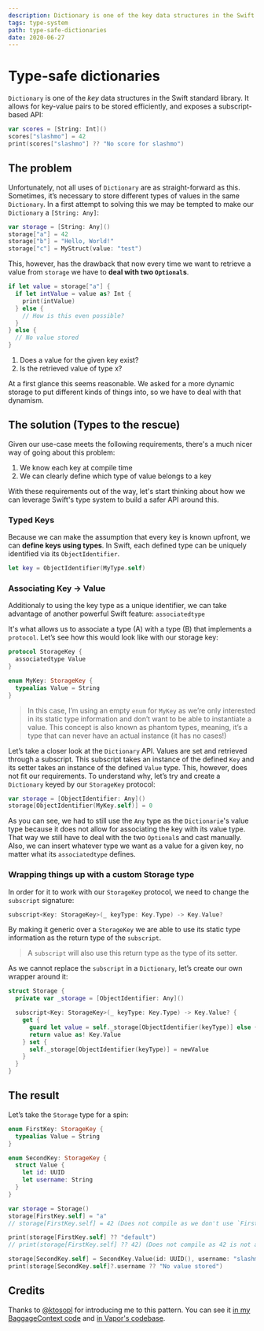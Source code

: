 ```yaml
---
description: Dictionary is one of the key data structures in the Swift standard library. We'll look into how to gain complete type-safety when storing different kinds of values in the same dictionary.
tags: type-system
path: type-safe-dictionaries
date: 2020-06-27
---
```


# Type-safe dictionaries

`Dictionary` is one of the *key* data structures  in the Swift standard library. It allows for key-value pairs to be stored efficiently, and exposes a subscript-based API:

```swift
var scores = [String: Int]()
scores["slashmo"] = 42
print(scores["slashmo"] ?? "No score for slashmo")
```

## The problem

Unfortunately, not all uses of `Dictionary` are as straight-forward as this. Sometimes, it’s necessary to store different types of values in the same `Dictionary`. In a first attempt to solving this we may be tempted to make our `Dictionary` a `[String: Any]`:

```swift
var storage = [String: Any]()
storage["a"] = 42
storage["b"] = "Hello, World!"
storage["c"] = MyStruct(value: "test")
```

This, however, has the drawback that now every time we want to retrieve a value from `storage` we have to **deal with two `Optional`s**.

```swift
if let value = storage["a"] {
  if let intValue = value as? Int {
    print(intValue)
  } else {
    // How is this even possible?
  }
} else {
  // No value stored
}
```

1. Does a value for the given key exist?
2. Is the retrieved value of type x?

At a first glance this seems reasonable. We asked for a more dynamic storage to put different kinds of things into, so we have to deal with that dynamism.

## The solution (Types to the rescue)

Given our use-case meets the following requirements, there's a much nicer way of going about this problem:

1. We know each key at compile time
2. We can clearly define which type of value belongs to a key

With these requirements out of the way, let's start thinking about how we can leverage Swift's type system to build a safer API around this.

### Typed Keys

Because we can make the assumption that every key is known upfront, we can **define keys using types**. In Swift, each defined type can be uniquely identified via its `ObjectIdentifier`.

```swift
let key = ObjectIdentifier(MyType.self)
```

### Associating Key -> Value

Additionaly to using the key type as a unique identifier, we can take advantage of another powerful Swift feature: `associatedtype`

It's what allows us to associate a type (A) with a type (B) that implements a `protocol`. Let’s see how this would look like with our storage key:

```swift
protocol StorageKey {
  associatedtype Value
}

enum MyKey: StorageKey {
  typealias Value = String
}
```

> In this case, I’m using an empty `enum` for `MyKey` as we’re only interested in its static type information and don’t want to be able to instantiate a value. This concept is also known as phantom types, meaning, it’s a type that can never have an actual instance (it has no cases!)

Let’s take a closer look at the `Dictionary` API. Values are set and retrieved through a subscript. This subscript takes an instance of the defined `Key` and its setter takes an instance of the defined `Value` type. This, however, does not fit our requirements. To understand why, let’s try and create a `Dictionary` keyed by our `StorageKey` protocol:

```swift
var storage = [ObjectIdentifier: Any]()
storage[ObjectIdentifier(MyKey.self)] = 0
```

As you can see, we had to still use the `Any` type as the `Dictionarie`'s value type because it does not allow for associating the key with its value type. That way we still have to deal with the two `Optional`s and cast manually. Also, we can insert whatever type we want as a value for a given key, no matter what its `associatedtype` defines.

### Wrapping things up with a custom Storage type

In order for it to work with our `StorageKey` protocol, we need to change the `subscript` signature:

```swift
subscript<Key: StorageKey>(_ keyType: Key.Type) -> Key.Value?
```

By making it generic over a `StorageKey` we are able to use its static type information as the return type of the `subscript`. 

> A `subscript` will also use this return type as the type of its setter.

As we cannot replace the `subscript` in a `Dictionary`, let’s create our own wrapper around it:

```swift
struct Storage {
  private var _storage = [ObjectIdentifier: Any]()

  subscript<Key: StorageKey>(_ keyType: Key.Type) -> Key.Value? {
    get {
      guard let value = self._storage[ObjectIdentifier(keyType)] else { return nil }
      return value as! Key.Value
    } set {
      self._storage[ObjectIdentifier(keyType)] = newValue
    }
  }
}
```

## The result

Let’s take the `Storage` type for a spin:

```swift
enum FirstKey: StorageKey {
  typealias Value = String
}

enum SecondKey: StorageKey {
  struct Value {
    let id: UUID
    let username: String
  }
}

var storage = Storage()
storage[FirstKey.self] = "a"
// storage[FirstKey.self] = 42 (Does not compile as we don't use `FirstKey.Value` as the type in the setter)

print(storage[FirstKey.self] ?? "default")
// print(storage[FirstKey.self] ?? 42) (Does not compile as 42 is not a String)

storage[SecondKey.self] = SecondKey.Value(id: UUID(), username: "slashmo")
print(storage[SecondKey.self]?.username ?? "No value stored")
```

## Credits

Thanks to [@ktosopl](https://twitter.com/@ktosopl) for introducing me to this pattern. 
You can see it [in my BaggageContext code](https://github.com/slashmo/gsoc-swift-baggage-context/blob/main/Sources/Baggage/BaggageContext.swift) and [in Vapor's codebase](https://github.com/vapor/vapor/blob/master/Sources/Vapor/Utilities/Storage.swift).
